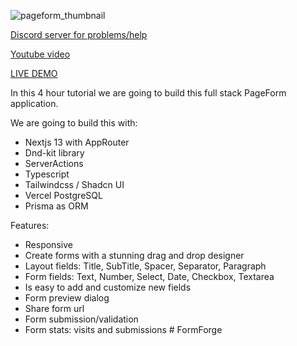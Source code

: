 ![pageform_thumbnail](https://github.com/Kliton/yt_pageform/assets/10452377/610b5935-5afd-4126-9dfd-a7064e18a0db)

[Discord server for problems/help](https://discord.gg/Gc3ShuJrYE)

[Youtube video](https://youtu.be/QGXUUXy0AMw)

[LIVE DEMO](https://yt-pageform.vercel.app/)

In this 4 hour tutorial we are going to build this full stack PageForm application.

We are going to build this with:
- Nextjs 13  with AppRouter
- Dnd-kit library
- ServerActions
- Typescript
- Tailwindcss / Shadcn UI
- Vercel PostgreSQL
- Prisma as ORM

Features: 
- Responsive
- Create forms with a stunning drag and drop designer
- Layout fields: Title, SubTitle, Spacer, Separator, Paragraph
- Form fields: Text, Number, Select, Date, Checkbox, Textarea
- Is easy to add and customize new fields
- Form preview dialog
- Share form url
- Form submission/validation
- Form stats: visits and submissions
#   F o r m F o r g e  
 